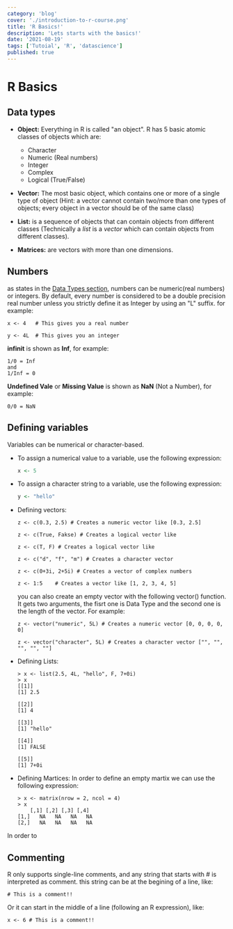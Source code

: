 ```yaml
---
category: 'blog'
cover: './introduction-to-r-course.png'
title: 'R Basics!'
description: 'Lets starts with the basics!'
date: '2021-08-19'
tags: ['Tutoial', 'R', 'datascience']
published: true
---
```

# R Basics

## Data types
- __Object:__ Everything in R is called "an object". R has 5 basic atomic classes of objects which are:
    - Character
    - Numeric (Real numbers)
    - Integer
    - Complex
    - Logical (True/False)
- __Vector:__ The most basic object, which contains one or more of a single type of object (Hint: a vector cannot contain two/more than one types of objects; every object in a vector should be of the same class) 

- __List:__ is a sequence of objects that can contain objects from different classes (Technically a _list_ is a _vector_ which can contain objects from different classes).

- __Matrices:__ are vectors with more than one dimensions.

## Numbers
as states in the [Data Types section](#data-types), numbers can be numeric(real numbers) or integers. By default, every number is considered to be a double precision real number unless you strictly define it as Integer by using an "L" suffix. for example:
```
x <- 4   # This gives you a real number

y <- 4L  # This gives you an integer
```
__infinit__ is shown as __Inf__, for example:
```
1/0 = Inf
and
1/Inf = 0
```
__Undefined Vale__ or __Missing Value__ is shown as __NaN__ (Not a Number), for example:
```
0/0 = NaN
```

## Defining variables
Variables can be numerical or character-based.

- To assign a numerical value to a variable, use the following expression:  
    ```r
    x <- 5
    ```
- To assign a character string to a variable, use the following expression:  
    ```r
    y <- "hello"
    ```
- Defining vectors:
    ```
    z <- c(0.3, 2.5) # Creates a numeric vector like [0.3, 2.5]

    z <- c(True, Fakse) # Creates a logical vector like
    
    z <- c(T, F) # Creates a logical vector like
    
    z <- c("d", "f", "m") # Creates a character vector 
    
    z <- c(0+3i, 2+5i) # Creates a vector of complex numbers
    
    z <- 1:5    # Creates a vector like [1, 2, 3, 4, 5]

    ```
    you can also create an empty vector with the following vector() function. It gets two arguments, the fisrt one is Data Type and the second one is the length of the vector.  For example:
    ```
    z <- vector("numeric", 5L) # Creates a numeric vector [0, 0, 0, 0, 0]

    z <- vector("character", 5L) # Creates a character vector ["", "", "", "", ""]
    ```
- Defining Lists:
    ```
    > x <- list(2.5, 4L, "hello", F, 7+0i)
    > x
    [[1]]
    [1] 2.5

    [[2]]
    [1] 4

    [[3]]
    [1] "hello"

    [[4]]
    [1] FALSE

    [[5]]
    [1] 7+0i
    ```
- Defining Martices:
In order to define an empty martix we can use the following expression:
    ```
    > x <- matrix(nrow = 2, ncol = 4)
    > x
        [,1] [,2] [,3] [,4]
    [1,]   NA   NA   NA   NA
    [2,]   NA   NA   NA   NA
    ```
In order to 
## Commenting
 R only supports single-line comments, and any string that starts with # is interpreted as comment. this string can be at the begining of a line, like:
```
# This is a comment!!
```
Or it can start in the middle of a line (following an R expression), like:

```
x <- 6 # This is a comment!!
```

